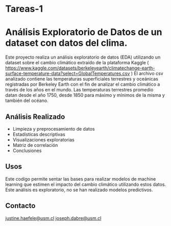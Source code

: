# Tareas-1

# Análisis Exploratorio de Datos de un dataset con datos del clima.

Este proyecto realiza un análisis exploratorio de datos (EDA) utilizando un dataset sobre el cambio climático extraído de la plataforma Kaggle ( https://www.kaggle.com/datasets/berkeleyearth/climatechange-earth-surface-temperature-data?select=GlobalTemperatures.csv )
El archivo csv analizado contiene las temperaturas superficiales terrestres y oceánicas registradas por Berkeley Earth con el fin de analizar el cambio climático a través de los años en el mundo. Las temperaturas terrestres promedio datan desde el año 1750, desde 1850 para máximo y mínimos de la misma y también del océano. 

## Análisis Realizado

- Limpieza y preprocesamiento de datos
- Estadísticas descriptivas
- Visualizaciones exploratorias
- Matriz de correlación
- Conclusiones

## Usos
Este codigo permite sentar las bases para realizar modelos de machine learning que estimen el impacto del cambio climático utilizando estos datos. Este análisis es exploratorio, no se han realizado modelos predictivos.

## Contacto   
justine.haefele@usm.cl
joseph.dabre@usm.cl
